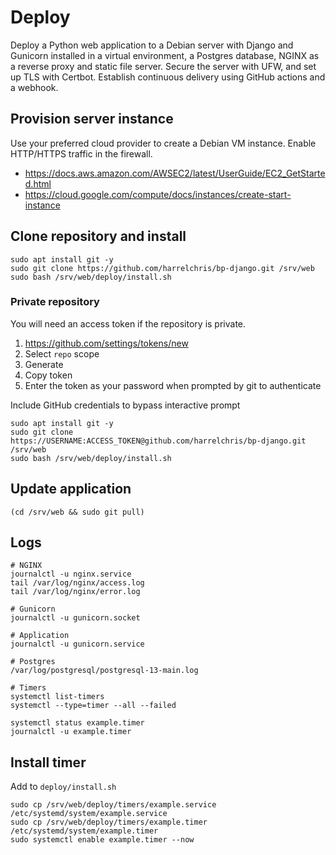 # Deploy

Deploy a Python web application to a Debian server with Django and Gunicorn installed in a virtual environment, a Postgres database, NGINX as a reverse proxy and static file server. Secure the server with UFW, and set up TLS with Certbot. Establish continuous delivery using GitHub actions and a webhook.

## Provision server instance

Use your preferred cloud provider to create a Debian VM instance. Enable HTTP/HTTPS traffic in the firewall.

- https://docs.aws.amazon.com/AWSEC2/latest/UserGuide/EC2_GetStarted.html
- https://cloud.google.com/compute/docs/instances/create-start-instance

## Clone repository and install

```shell
sudo apt install git -y
sudo git clone https://github.com/harrelchris/bp-django.git /srv/web
sudo bash /srv/web/deploy/install.sh
```

### Private repository

You will need an access token if the repository is private.

1. https://github.com/settings/tokens/new
1. Select `repo` scope
1. Generate
1. Copy token
1. Enter the token as your password when prompted by git to authenticate

Include GitHub credentials to bypass interactive prompt

```shell
sudo apt install git -y
sudo git clone https://USERNAME:ACCESS_TOKEN@github.com/harrelchris/bp-django.git /srv/web
sudo bash /srv/web/deploy/install.sh
```

## Update application

```shell
(cd /srv/web && sudo git pull)
```

## Logs

```shell
# NGINX
journalctl -u nginx.service
tail /var/log/nginx/access.log
tail /var/log/nginx/error.log

# Gunicorn
journalctl -u gunicorn.socket

# Application
journalctl -u gunicorn.service

# Postgres
/var/log/postgresql/postgresql-13-main.log

# Timers
systemctl list-timers
systemctl --type=timer --all --failed

systemctl status example.timer
journalctl -u example.timer
```

## Install timer

Add to `deploy/install.sh`

```shell
sudo cp /srv/web/deploy/timers/example.service /etc/systemd/system/example.service
sudo cp /srv/web/deploy/timers/example.timer /etc/systemd/system/example.timer
sudo systemctl enable example.timer --now
```
